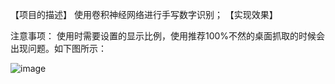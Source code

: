 【项目的描述】
  使用卷积神经网络进行手写数字识别；
【实现效果】


注意事项：
使用时需要设置的显示比例，使用推荐100%不然的桌面抓取的时候会出现问题。如下图所示：

![image](https://user-images.githubusercontent.com/52275449/112608999-f80e8e80-8e55-11eb-9075-d28d9a52a99e.png)
